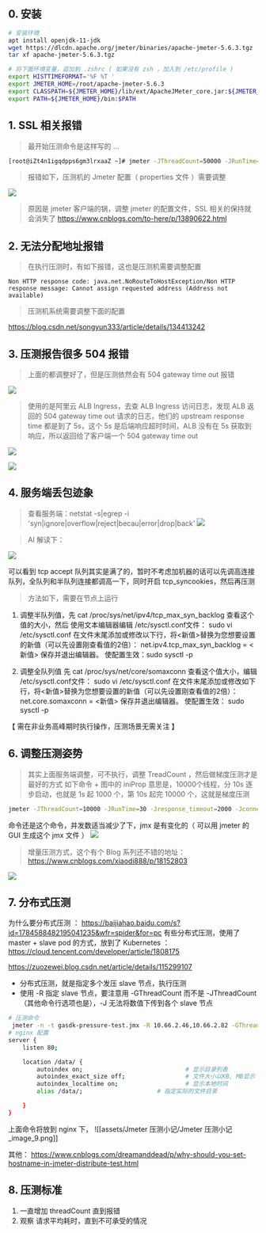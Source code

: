 ##  0. 安装
```bash
# 安装环境
apt install openjdk-11-jdk
wget https://dlcdn.apache.org/jmeter/binaries/apache-jmeter-5.6.3.tgz
tar xf apache-jmeter-5.6.3.tgz

# 将下面环境变量，追加到 .zshrc ( 如果没有 zsh ，加入到 /etc/profile )
export HISTTIMEFORMAT='%F %T ' 
export JMETER_HOME=/root/apache-jmeter-5.6.3 
export CLASSPATH=${JMETER_HOME}/lib/ext/ApacheJMeter_core.jar:${JMETER_HOME}/lib/jorphan.jar:${CLASSPATH} 
export PATH=${JMETER_HOME}/bin:$PATH
```
## 1. SSL 相关报错

> 最开始压测命令是这样写的 ...
```bash
[root@iZt4n1igqdpps6gm3lrxaaZ ~]# jmeter -JThreadCount=50000 -JRunTime=30 -Jresponse_timeout=2000 -Jconnect_timeout=2000 -n -t /root/account-stress.jmx -l testx.jtl -e -o ./report
```

> 报错如下，压测机的 Jmeter 配置（ properties 文件 ）需要调整

![](assets/Jmeter%20压测小记/Jmeter%20压测小记_image_1.jpeg)

> 原因是 jmeter 客户端的锅，调整 jmeter 的配置文件，SSL 相关的保持就会消失了
https://www.cnblogs.com/to-here/p/13890622.html


## 2. 无法分配地址报错

> 在执行压测时，有如下报错，这也是压测机需要调整配置
 
 ```cobol
Non HTTP response code: java.net.NoRouteToHostException/Non HTTP response message: Cannot assign requested address (Address not available)
```

> 压测机系统需要调整下面的配置

https://blog.csdn.net/songyun333/article/details/134413242


## 3. 压测报告很多 504 报错
> 上面的都调整好了，但是压测依然会有 504  gateway time out 报错

![](assets/Jmeter%20压测小记/Jmeter%20压测小记_image_2.png)

> 使用的是阿里云 ALB Ingress，去查 ALB Ingress 访问日志，发现 ALB 返回的 504 gateway time out 请求的日志，他们的 upstream response time 都是到了 5s，这个 5s 是后端响应超时时间，ALB 没有在 5s 获取到响应，所以返回给了客户端一个 504 gateway time out

![](assets/Jmeter%20压测小记/Jmeter%20压测小记_image_3.png)

![](assets/Jmeter%20压测小记/Jmeter%20压测小记_image_4.png)

## 4. 服务端丢包迹象

> 查看服务端：netstat -s|egrep -i 'syn|ignore|overflow|reject|becau|error|drop|back'
![](assets/Jmeter%20压测小记/Jmeter%20压测小记_image_5.png)

 >AI 解读下：
 
 ![](assets/Jmeter%20压测小记/Jmeter%20压测小记_image_6.png)



可以看到 tcp accept 队列其实是满了的，暂时不考虑加机器的话可以先调高连接队列，全队列和半队列连接都调高一下，同时开启 tcp_syncookies，然后再压测

> 方法如下，需要在节点上运行

1. 调整半队列值，先 cat /proc/sys/net/ipv4/tcp_max_syn_backlog 查看这个值的大小，然后 使用文本编辑器编辑 /etc/sysctl.conf文件： sudo vi /etc/sysctl.conf 在文件末尾添加或修改以下行，将<新值>替换为您想要设置的新值（可以先设置刚查看值的2倍）： net.ipv4.tcp_max_syn_backlog = <新值> 保存并退出编辑器。 使配置生效：sudo sysctl -p

2. 调整全队列值 先 cat /proc/sys/net/core/somaxconn 查看这个值大小，编辑 /etc/sysctl.conf文件： sudo vi /etc/sysctl.conf 在文件末尾添加或修改如下行，将<新值>替换为您想要设置的新值（可以先设置刚查看值的2倍）： net.core.somaxconn = <新值> 保存并退出编辑器。 使配置生效： sudo sysctl -p 

【 需在非业务高峰期时执行操作，压测场景无需关注 】


## 6. 调整压测姿势

> 其实上面服务端调整，可不执行，调整 TreadCount ，然后做梯度压测才是最好的方式
> 如下命令 + 图中的 iniProp 意思是，10000个线程，分 10s 逐步启动，也就是 1s 起 1000 个，第 10s 起完 10000 个，这就是梯度压测

```bash
jmeter -JThreadCount=10000 -JRunTime=30 -Jresponse_timeout=2000 -Jconnect_timeout=2000 -n -t /root/account-stress.jmx -l testx.jtl -e -o ./report
```

命令还是这个命令，并发数适当减少了下，jmx 是有变化的（ 可以用 jmeter 的 GUI 生成这个 jmx 文件 ）
![](assets/Jmeter%20压测小记/Jmeter%20压测小记_image_7.png)


> 增量压测方式，这个有个 Blog 系列还不错的地址： https://www.cnblogs.com/xiaodi888/p/18152803

![](assets/Jmeter%20压测小记/Jmeter%20压测小记_image_8.png)



## 7. 分布式压测

为什么要分布式压测 ： https://baijiahao.baidu.com/s?id=1784588482195041235&wfr=spider&for=pc
有些分布式压测，使用了 master + slave pod 的方式，放到了 Kubernetes ： https://cloud.tencent.com/developer/article/1808175 

https://zuozewei.blog.csdn.net/article/details/115299107
- 分布式压测，就是指定多个发压 slave 节点，执行压测
- 使用 -R 指定 slave 节点，要注意用 -GThreadCount 而不是 -JThreadCount（其他命令行选项也是），-J 无法将数值下传到各个 slave 节点

```bash
# 压测命令
 jmeter -n -t gasdk-pressure-test.jmx -R 10.66.2.46,10.66.2.82 -GThreadCount=4000 -GRampUpTime=10 -GRunTime=300 -GHttp=https -GHost=www.test.com -GPort=443 -l test.jtl -e -o  /data/intranet_report_thread_4000_replicaCount_8_distribute-$(date +%Y%m%d_%H%M%S)
# nginx 配置
server {
    listen 80;

    location /data/ {
        autoindex on;                             # 显示目录列表
        autoindex_exact_size off;                 # 文件大小以KB, MB显示
        autoindex_localtime on;                   # 显示本地时间
        alias /data/;                     # 指定实际的文件目录

    }
}
```

上面命令将放到 nginx 下，
![[assets/Jmeter 压测小记/Jmeter 压测小记_image_9.png]]



其他：
https://www.cnblogs.com/dreamanddead/p/why-should-you-set-hostname-in-jmeter-distribute-test.html


## 8. 压测标准
1. 一直增加 threadCount 直到报错
2. 观察 请求平均耗时，直到不可承受的情况